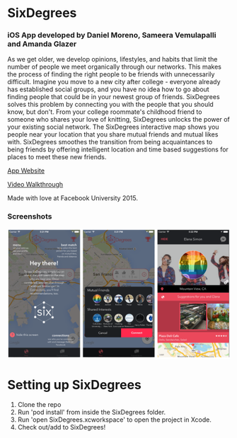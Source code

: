 # SixDegrees
### iOS App developed by Daniel Moreno, Sameera Vemulapalli and Amanda Glazer
As we get older, we develop opinions, lifestyles, and habits that limit the number of people we meet organically through our  networks. This makes the process of finding the right people to be friends with unnecessarily difficult. Imagine you move to a new city after college - everyone already has established social groups, and you have no idea how to go about finding people that could be in your newest group of friends.  SixDegrees solves this problem by connecting you with the people that you should know, but don't. From your college roommate's childhood friend to someone who shares your love of knitting, SixDegrees unlocks the power of your existing social network. The SixDegrees interactive map shows you people near your location that you share mutual friends and mutual likes with. SixDegrees smoothes the transition from being acquaintances to being friends by offering intelligent location and time based suggestions for places to meet these new friends.

[App Website](http://www.sixdegrees.com.s3-website-us-west-1.amazonaws.com/)

[Video Walkthrough](https://www.youtube.com/watch?v=609RUrQ-ABk)

Made with love at Facebook University 2015.

### Screenshots
![screenshot](/sixdeg.png)

# Setting up SixDegrees
1. Clone the repo
2. Run 'pod install' from inside the SixDegrees folder.
3. Run 'open SixDegrees.xcworkspace' to open the project in Xcode.
4. Check out/add to SixDegrees!


